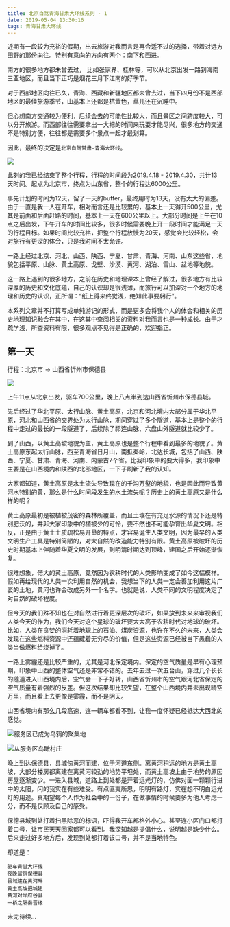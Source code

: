 ```yaml
---
title: 北京自驾青海甘肃大环线系列 - 1
date: 2019-05-04 13:30:16
tags: 青海甘肃大环线
---
```


近期有一段较为充裕的假期，出去旅游对我而言是再合适不过的选择，带着对远方田野的那份向往。特别有意向的方向有两个：南下和西进。

南方的很多地方都未曾去过， 比如张家界、桂林等，可以从北京出发一路到海南三亚地区，而且当下正巧是烟花三月下江南的好季节。

对于西部地区向往已久，青海、西藏和新疆地区都未曾去过，当下四月份不是西部地区的最佳旅游季节，山基本上还都是枯黄色，草儿还在沉睡中。

但心想南方交通较为便利，后续会去的可能性比较大，而且景区之间跨度较大，可以分开旅游。而西部往往需要拿出一大把的时间来玩耍才能尽兴，很多地方的交通不是特别方便，往往都是需要多个景点一起才最划算。

因此，最终的决定是`北京自驾甘肃-青海大环线`。

![](https://kuring.me/images/qinghai/1.png)

此刻的我已经结束了整个行程，行程的时间段为2019.4.18 - 2019.4.30，共计13天时间。起点为北京市，终点为山东省，整个的行程达6000公里。

事先计划的时间为12天，留了一天的buffer，最终用时为13天，没有太大的偏差。由于一直是我一人在开车，相对而言还是比较累的，基本上一天得开500公里，尤其是前面和后面赶路的时间，基本上一天在600公里以上。大部分时间是上午在10点之后出发，下午开车的时间比较多，很多时候需要晚上开一段时间才能满足一天的行程目标。如果时间比较充裕，把整个行程放慢为20天，感觉会比较轻松，会对旅行有更深的体会，只是我时间不太允许。

一路上经过北京、河北、山西、陕西、宁夏、甘肃、青海、河南、山东这些省，地貌包括平原、山脉、黄土高原、戈壁、沙漠、黄河、湖泊、雪山、盆地等地貌。

这一路上遇到的很多地方，之前在历史和地理课本上曾经了解过，很多地方有比较深厚的历史和文化底蕴，自己的认识却是很浅薄，而旅行可以加深对一个地方的地理和历史的认识，正所谓：“纸上得来终觉浅，绝知此事要躬行”。

本系列文章并不打算写成单纯游记的形式，而是更多会将我个人的体会和相关的历史地理知识融合在其中，在这其中查阅相关的资料对我而言也是一种成长。由于才疏学浅，所查资料有限，很多观点不见得是正确的，欢迎指正。

## 第一天

行程：北京市 -> 山西省忻州市保德县

![](https://kuring.me/images/qinghai/day1-1.png)

上午11点从北京出发，驱车700公里，晚上八点半到达山西省忻州市保德县城。

先后经过了华北平原、太行山脉、黄土高原，北京和河北境内大部分属于华北平原，河北和山西省的交界处为太行山脉，期间穿过了多个隧道，基本上是整个的行程中走过的最长的一段隧道了，后续除了祁连山脉、六盘山外隧道就比较少了。

到了山西，以黄土高坡地貌为主，黄土高原也是整个行程中看到最多的地貌了。黄土高原东起太行山脉，西至青海省日月山，南抵秦岭，北达长城，包括了山西、陕西、宁夏、甘肃、青海、河南、内蒙古7个省。比我印象中的要大得多，我印象中主要是在山西境内和陕西的北部地区，一下子刷新了我的认知。

大家都知道，黄土高原是水土流失导致现在的千沟万壑的地貌，也是因此而导致黄河水特别的黄，那么是什么时间段发生的水土流失呢？历史上的黄土高原又是什么样的呢？

黄土高原最初是被植被茂密的森林所覆盖，而且土壤在有充足水源的情况下还是特别肥沃的，并非大家印象中的植被少的可怜，要不然也不可能孕育出华夏文明。相反，正是由于黄土土质疏松易开垦的特点，才容易诞生人类文明，因为最早的人类文明生产工具是特别简陋的，对大自然的改造能力特别有限。黄土高原被破坏的历史时期基本上伴随着华夏文明的发展，到明清时期达到顶峰，建国之后开始逐渐恢复。

很难想象，偌大的黄土高原，竟然因为农耕时代的人类影响变成了如今这幅模样。假如再给现代的人类一次利用自然的机会，我想当下的人类一定会善加利用这片广袤的土地，黄河也许会改成另外一个名字。也就是说，人类不同的文明程度决定了对自然的破坏程度。

但今天的我们殊不知也在对自然进行着更深层次的破坏，如果放到未来来审视我们人类今天的作为，我们今天对这个星球的破坏要大大高于农耕时代对地球的破坏。比如，人类在贪婪的消耗着地球上的石油、煤炭资源，也许在不久的未来，人类会发现在这些燃料资源中还蕴藏着无穷尽的价值，但是这些资源已经被当下愚蠢的人类当做燃料给烧掉了。

一路上雾霾还是比较严重的，尤其是河北保定境内。保定的空气质量是早有心理预期，印象中山西的整体空气还是非常不错的。去年去过一次五台山，穿过几个长长的隧道进入山西境内后，空气会一下子好转，山西省忻州市的空气跟河北省保定的空气质量有着强烈的反差。但这次结果却比较失望，在整个山西境内并未出现晴空万里，而且看上去更像是雾霾，而不是阴天。

山西省境内有那么几段高速，连一辆车都看不到，让我一度怀疑已经抵达大西北的感觉。

![服务区已成为乌鸦的聚集地](https://kuring.me/images/qinghai/day1-2.jpeg)

![从服务区鸟瞰村庄](https://kuring.me/images/qinghai/day1-3.jpeg)

晚上到达保德县，县城傍黄河而建，位于河道东侧。离黄河稍远的地方是黄土高坡，大部分楼房都离建在离黄河较劲的地势平坦处，而黄土高坡上由于地势的原因房屋逐渐变少。一进入县城，道路上到处都是开着远光灯的，仿佛对面一颗颗行进中的太阳，闪的我实在有些难受。有点匪夷所思，明明有路灯，实在想不明白远光灯的用途。真期望每个人作为社会中的一份子，在做事情的时候要多为他人考虑一分，而不是仅顾及自己的感受。

保德县城到处打着扫黑除恶的标语，吓得我开车都格外小心。甚至连小区门口都打着口号，让市民天天回家都可以看到。我深知越是提倡什么，说明越是缺少什么。后来走过好多地方后，发现到处都打着该口号，并不是当地特色。

却道是：

``` 
驱车青甘大环线
夜晚留宿保德县
县城建在黄河畔
黄土高坡把城建
黄河对岸府谷县
一桥之隔秦晋缘
```

未完待续...
